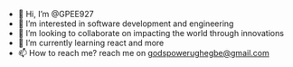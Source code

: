- 👋 Hi, I’m @GPEE927
- 👀 I’m interested in software development and engineering 
- 💞️ I’m looking to collaborate on impacting the world through innovations
- 🧊 Iʼm currently learning react and more
- 📫 How to reach me? reach me on godspowerughegbe@gmail.com

<!---
GPEE927/GPEE927 is a ✨ special ✨ repository because its `README.md` (this file) appears on your GitHub profile.
You can click the Preview link to take a look at your changes.
--->
